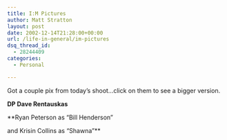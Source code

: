 ```yaml
---
title: I:M Pictures
author: Matt Stratton
layout: post
date: 2002-12-14T21:28:00+00:00
url: /life-in-general/im-pictures
dsq_thread_id:
  - 28244409
categories:
  - Personal

---
```

Got a couple pix from today&#8217;s shoot&#8230;click on them to see a bigger version.

**DP Dave Rentauskas**

**Ryan Peterson as &#8220;Bill Henderson&#8221;
  
and Krisin Collins as &#8220;Shawna&#8221;**